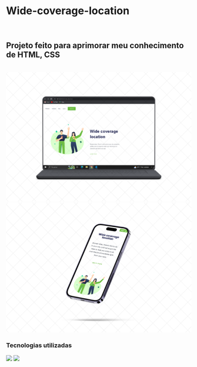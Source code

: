 <h1> Wide-coverage-location</h1>
<br>
<h2>Projeto feito para aprimorar meu conhecimento de HTML, CSS</h2>
<br>

<img src="https://github.com/Gustavomacedo92/Wide-coverage-location/blob/master/img/PaO8uK0L5Mw%20(1).png?raw=true">
<img src="https://github.com/Gustavomacedo92/Wide-coverage-location/blob/master/img/HI1vMHiBVKC.png?raw=true">

<h3>Tecnologias utilizadas</h3>
<img src="https://img.shields.io/badge/HTML-239120?style=for-the-badge&logo=html5&logoColor=white">
<img src="https://img.shields.io/badge/CSS-239120?&style=for-the-badge&logo=css3&logoColor=white">
